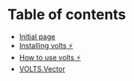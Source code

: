 # Table of contents

* [Initial page](README.md)
* [Installing volts ⚡️](install.md)
* [How to use volts ⚡️](how-to-use-volts.md)
* [VOLTS.Vector](vector.md)

